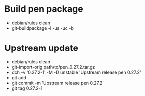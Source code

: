 Build pen package
=====================

* debian/rules clean
* git-buildpackage -i -us -uc -b


Upstream update
===============

* debian/rules clean
* git-import-orig path/to/pen\_0.27.2.tar.gz
* dch -v '0.27.2-1' -M -D unstable 'Upstream release pen 0.27.2'
* git add .
* git commit -m 'Upstream release pen 0.27.2'
* git tag 0.27.2-1


